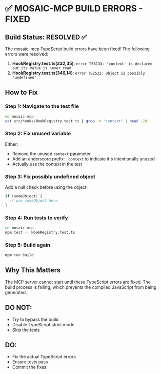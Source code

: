 # ✅ MOSAIC-MCP BUILD ERRORS - FIXED

## Build Status: RESOLVED ✅

The mosaic-mcp TypeScript build errors have been fixed! The following errors were resolved:

1. **HookRegistry.test.ts(332,35)**: `error TS6133: 'context' is declared but its value is never read`
2. **HookRegistry.test.ts(346,14)**: `error TS2532: Object is possibly 'undefined'`

## How to Fix

### Step 1: Navigate to the test file
```bash
cd mosaic-mcp
cat src/hooks/HookRegistry.test.ts | grep -n "context" | head -20
```

### Step 2: Fix unused variable
Either:
- Remove the unused `context` parameter
- Add an underscore prefix: `_context` to indicate it's intentionally unused
- Actually use the context in the test

### Step 3: Fix possibly undefined object
Add a null check before using the object:
```typescript
if (someObject) {
  // use someObject here
}
```

### Step 4: Run tests to verify
```bash
cd mosaic-mcp
npm test -- HookRegistry.test.ts
```

### Step 5: Build again
```bash
npm run build
```

## Why This Matters

The MCP server cannot start until these TypeScript errors are fixed. The build process is failing, which prevents the compiled JavaScript from being generated.

## DO NOT:
- Try to bypass the build
- Disable TypeScript strict mode
- Skip the tests

## DO:
- Fix the actual TypeScript errors
- Ensure tests pass
- Commit the fixes